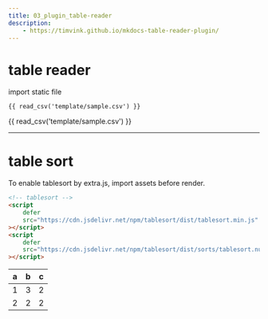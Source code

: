 ```yaml
---
title: 03_plugin_table-reader
description:
    - https://timvink.github.io/mkdocs-table-reader-plugin/
---
```


# table reader

import static file

```
{{ read_csv('template/sample.csv') }}
```

{{ read_csv('template/sample.csv') }}

---

# table sort

To enable tablesort by extra.js, import assets before render.

```html
<!-- tablesort -->
<script
    defer
    src="https://cdn.jsdelivr.net/npm/tablesort/dist/tablesort.min.js"
></script>
<script
    defer
    src="https://cdn.jsdelivr.net/npm/tablesort/dist/sorts/tablesort.number.min.js"
></script>
```

<!-- tablesort -->
<script defer src="https://cdn.jsdelivr.net/npm/tablesort/dist/tablesort.min.js"></script>
<script defer src="https://cdn.jsdelivr.net/npm/tablesort/dist/sorts/tablesort.number.min.js"></script>

| a   | b   | c   |
| --- | --- | --- |
| 1   | 3   | 2   |
| 2   | 2   | 2   |
